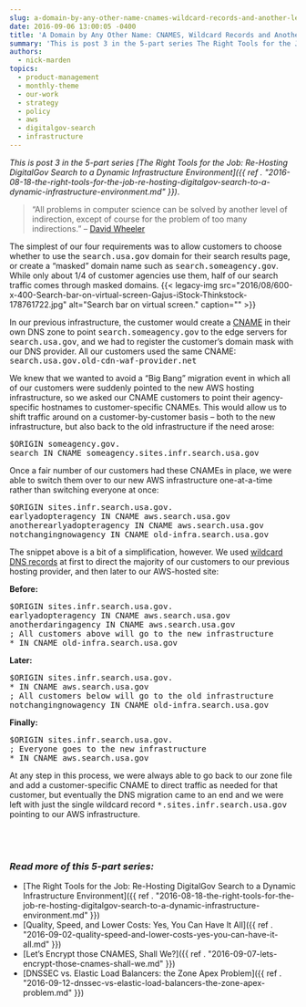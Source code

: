 ```yaml
---
slug: a-domain-by-any-other-name-cnames-wildcard-records-and-another-level-of-indirection
date: 2016-09-06 13:00:05 -0400
title: 'A Domain by Any Other Name: CNAMES, Wildcard Records and Another Level of Indirection'
summary: 'This is post 3 in the 5-part series The Right Tools for the Job: Re-Hosting DigitalGov Search to a Dynamic Infrastructure Environment. &ldquo;All problems in computer science can be solved by another level of indirection, except of course for the problem of too many indirections.&rdquo; &#8211; David Wheeler The simplest of our four requirements was'
authors:
  - nick-marden
topics:
  - product-management
  - monthly-theme
  - our-work
  - strategy
  - policy
  - aws
  - digitalgov-search
  - infrastructure
---
```


_This is post 3 in the 5-part series [The Right Tools for the Job: Re-Hosting DigitalGov Search to a Dynamic Infrastructure Environment]({{ ref . "2016-08-18-the-right-tools-for-the-job-re-hosting-digitalgov-search-to-a-dynamic-infrastructure-environment.md" }})_.

> “All problems in computer science can be solved by another level of indirection, except of course for the problem of too many indirections.” &#8211; [David Wheeler](https://en.wikipedia.org/wiki/David_Wheeler_(British_computer_scientist))

The simplest of our four requirements was to allow customers to choose whether to use the <tt>search.usa.gov</tt> domain for their search results page, or create a “masked” domain name such as <tt>search.someagency.gov</tt>. While only about 1/4 of customer agencies use them, half of our search traffic comes through masked domains. {{< legacy-img src="2016/08/600-x-400-Search-bar-on-virtual-screen-Gajus-iStock-Thinkstock-178761722.jpg" alt="Search bar on virtual screen." caption="" >}} 

In our previous infrastructure, the customer would create a [CNAME](https://en.wikipedia.org/wiki/CNAME_record) in their own DNS zone to point <tt>search.someagency.gov</tt> to the edge servers for <tt>search.usa.gov</tt>, and we had to register the customer’s domain mask with our DNS provider. All our customers used the same CNAME: <tt>search.usa.gov.old-cdn-waf-provider.net</tt>

We knew that we wanted to avoid a “Big Bang” migration event in which all of our customers were suddenly pointed to the new AWS hosting infrastructure, so we asked our CNAME customers to point their agency-specific hostnames to customer-specific CNAMEs. This would allow us to shift traffic around on a customer-by-customer basis &#8211; both to the new infrastructure, but also back to the old infrastructure if the need arose:

<tt>$ORIGIN someagency.gov.<br /> search IN CNAME someagency.sites.infr.search.usa.gov</tt>

Once a fair number of our customers had these CNAMEs in place, we were able to switch them over to our new AWS infrastructure one-at-a-time rather than switching everyone at once:

<tt>$ORIGIN sites.infr.search.usa.gov.<br /> earlyadopteragency IN CNAME aws.search.usa.gov<br /> anotherearlyadopteragency IN CNAME aws.search.usa.gov<br /> notchangingnowagency IN CNAME old-infra.search.usa.gov</tt>

The snippet above is a bit of a simplification, however. We used [wildcard DNS records](https://en.wikipedia.org/wiki/Wildcard_DNS_record) at first to direct the majority of our customers to our previous hosting provider, and then later to our AWS-hosted site:

**Before:**
  
<tt>$ORIGIN sites.infr.search.usa.gov.<br /> earlyadopteragency IN CNAME aws.search.usa.gov<br /> anotherdaringagency IN CNAME aws.search.usa.gov<br /> ; All customers above will go to the new infrastructure<br /> * IN CNAME old-infra.search.usa.gov</tt>

**Later:**
  
<tt>$ORIGIN sites.infr.search.usa.gov.<br /> * IN CNAME aws.search.usa.gov<br /> ; All customers below will go to the old infrastructure<br /> notchangingnowagency IN CNAME old-infra.search.usa.gov</tt>

**Finally:**
  
<tt>$ORIGIN sites.infr.search.usa.gov.<br /> ; Everyone goes to the new infrastructure<br /> * IN CNAME aws.search.usa.gov</tt>

At any step in this process, we were always able to go back to our zone file and add a customer-specific CNAME to direct traffic as needed for that customer, but eventually the DNS migration came to an end and we were left with just the single wildcard record <tt>*.sites.infr.search.usa.gov</tt> pointing to our AWS infrastructure.

<h3 id="series" style="padding-top: 50px">
  <em>Read more of this 5-part series:</em>
</h3>

  * [The Right Tools for the Job: Re-Hosting DigitalGov Search to a Dynamic Infrastructure Environment]({{ ref . "2016-08-18-the-right-tools-for-the-job-re-hosting-digitalgov-search-to-a-dynamic-infrastructure-environment.md" }})
  * [Quality, Speed, and Lower Costs: Yes, You Can Have It All]({{ ref . "2016-09-02-quality-speed-and-lower-costs-yes-you-can-have-it-all.md" }})
  * [Let’s Encrypt those CNAMES, Shall We?]({{ ref . "2016-09-07-lets-encrypt-those-cnames-shall-we.md" }})
  * [DNSSEC vs. Elastic Load Balancers: the Zone Apex Problem]({{ ref . "2016-09-12-dnssec-vs-elastic-load-balancers-the-zone-apex-problem.md" }})